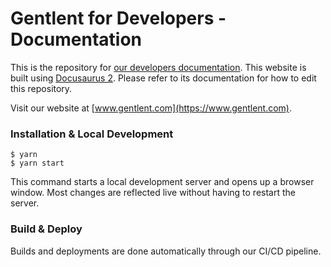 # Gentlent for Developers - Documentation

This is the repository for [our developers documentation](https://developers.gentlent.com). This website is built using [Docusaurus 2](https://docusaurus.io/). Please refer to its documentation for how to edit this repository.

Visit our website at [www.gentlent.com](https://www.gentlent.com).

### Installation & Local Development

```
$ yarn
$ yarn start
```

This command starts a local development server and opens up a browser window. Most changes are reflected live without having to restart the server.

### Build & Deploy

Builds and deployments are done automatically through our CI/CD pipeline.
